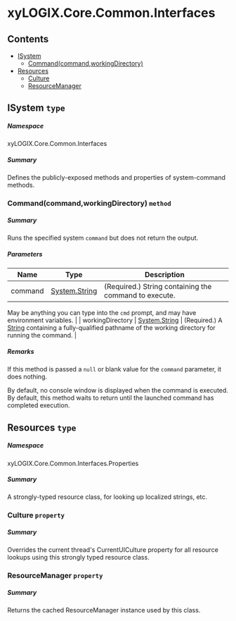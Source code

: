 <a name='assembly'></a>
# xyLOGIX.Core.Common.Interfaces

## Contents

- [ISystem](#T-xyLOGIX-Core-Common-Interfaces-ISystem 'xyLOGIX.Core.Common.Interfaces.ISystem')
  - [Command(command,workingDirectory)](#M-xyLOGIX-Core-Common-Interfaces-ISystem-Command-System-String,System-String- 'xyLOGIX.Core.Common.Interfaces.ISystem.Command(System.String,System.String)')
- [Resources](#T-xyLOGIX-Core-Common-Interfaces-Properties-Resources 'xyLOGIX.Core.Common.Interfaces.Properties.Resources')
  - [Culture](#P-xyLOGIX-Core-Common-Interfaces-Properties-Resources-Culture 'xyLOGIX.Core.Common.Interfaces.Properties.Resources.Culture')
  - [ResourceManager](#P-xyLOGIX-Core-Common-Interfaces-Properties-Resources-ResourceManager 'xyLOGIX.Core.Common.Interfaces.Properties.Resources.ResourceManager')

<a name='T-xyLOGIX-Core-Common-Interfaces-ISystem'></a>
## ISystem `type`

##### Namespace

xyLOGIX.Core.Common.Interfaces

##### Summary

Defines the publicly-exposed methods and properties of system-command
methods.

<a name='M-xyLOGIX-Core-Common-Interfaces-ISystem-Command-System-String,System-String-'></a>
### Command(command,workingDirectory) `method`

##### Summary

Runs the specified system `command` but does not
return the output.

##### Parameters

| Name | Type | Description |
| ---- | ---- | ----------- |
| command | [System.String](http://msdn.microsoft.com/query/dev14.query?appId=Dev14IDEF1&l=EN-US&k=k:System.String 'System.String') | (Required.) String containing the command to execute.
May be anything you can type into the `cmd` prompt, and may have
environment variables. |
| workingDirectory | [System.String](http://msdn.microsoft.com/query/dev14.query?appId=Dev14IDEF1&l=EN-US&k=k:System.String 'System.String') | (Required.) A [String](http://msdn.microsoft.com/query/dev14.query?appId=Dev14IDEF1&l=EN-US&k=k:System.String 'System.String')
containing a fully-qualified pathname of the working directory for running the
command. |

##### Remarks

If this method is passed a `null` or blank value for
the `command` parameter, it does nothing.



By default, no console window is displayed when the command is executed. By
default, this method waits to return until the launched command has completed
execution.

<a name='T-xyLOGIX-Core-Common-Interfaces-Properties-Resources'></a>
## Resources `type`

##### Namespace

xyLOGIX.Core.Common.Interfaces.Properties

##### Summary

A strongly-typed resource class, for looking up localized strings, etc.

<a name='P-xyLOGIX-Core-Common-Interfaces-Properties-Resources-Culture'></a>
### Culture `property`

##### Summary

Overrides the current thread's CurrentUICulture property for all
  resource lookups using this strongly typed resource class.

<a name='P-xyLOGIX-Core-Common-Interfaces-Properties-Resources-ResourceManager'></a>
### ResourceManager `property`

##### Summary

Returns the cached ResourceManager instance used by this class.

